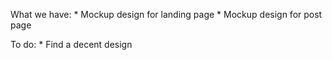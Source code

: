 What we have:
	* Mockup design for landing page
	* Mockup design for post page

To do: 
    * Find a decent design

